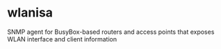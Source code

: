 # wlanisa
SNMP agent for BusyBox-based routers and access points that exposes WLAN interface and client information
